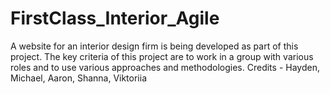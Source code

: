 # FirstClass_Interior_Agile
A website for an interior design firm is being developed as part of this project. The key criteria of this project are to work in a group with various roles and to use various approaches and methodologies.  Credits - Hayden, Michael, Aaron, Shanna, Viktoriia
